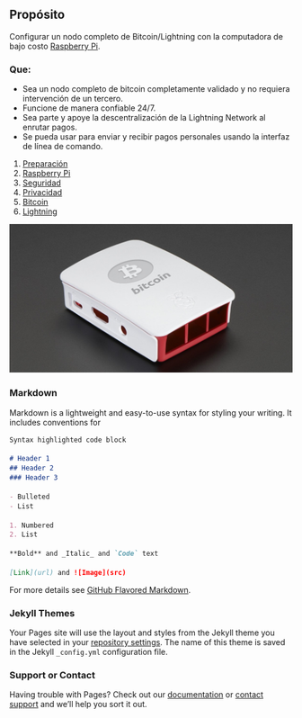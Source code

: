 ## Propósito

Configurar un nodo completo de Bitcoin/Lightning con la computadora de bajo costo [Raspberry Pi](https://www.raspberrypi.org/).

### Que:
- Sea un nodo completo de bitcoin completamente validado y no requiera intervención de un tercero.
- Funcione de manera confiable 24/7.
- Sea parte y apoye la descentralización de la Lightning Network al enrutar pagos.
- Se pueda usar para enviar y recibir pagos personales usando la interfaz de línea de comando.


1. [Preparación](preparacion.md) 
2. [Raspberry Pi](basanbolt.md)
3. [Seguridad](seguridad.md)
4. [Privacidad](privacidad.md)
5. [Bitcoin](bitcoin.md)
6. [Lightning](lightning.md)

![Image](imagenes/raspicase.jpg)




### Markdown

Markdown is a lightweight and easy-to-use syntax for styling your writing. It includes conventions for

```markdown
Syntax highlighted code block

# Header 1
## Header 2
### Header 3

- Bulleted
- List

1. Numbered
2. List

**Bold** and _Italic_ and `Code` text

[Link](url) and ![Image](src)
```

For more details see [GitHub Flavored Markdown](https://guides.github.com/features/mastering-markdown/).

### Jekyll Themes

Your Pages site will use the layout and styles from the Jekyll theme you have selected in your [repository settings](https://github.com/jbasantech/basanbolt/settings). The name of this theme is saved in the Jekyll `_config.yml` configuration file.

### Support or Contact

Having trouble with Pages? Check out our [documentation](https://docs.github.com/categories/github-pages-basics/) or [contact support](https://support.github.com/contact) and we’ll help you sort it out.

